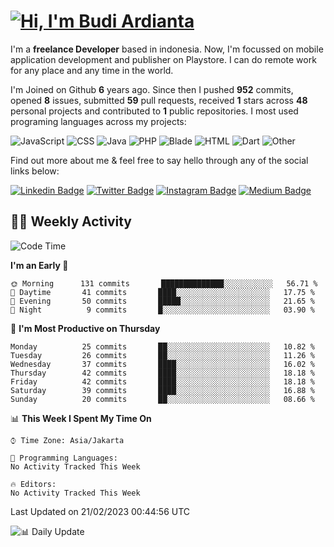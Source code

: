 # [![Hi, I'm Budi Ardianta](https://readme-typing-svg.herokuapp.com?size=24&vCenter=true&lines=%F0%9F%91%8B+Hi%2C+I'm+Budi+Ardianta+;%F0%9F%92%BB+Android+And+Web+Developer+)](https://git.io/typing-svg)

I'm a **freelance Developer** based in indonesia. Now, I'm focussed on mobile application development and publisher on Playstore. I can do remote work for any place and any time in the world.

I'm Joined on Github **6** years ago. Since then I pushed **952** commits, opened **8** issues, submitted **59** pull requests, received **1** stars across **48** personal projects and contributed to **1** public repositories.
I most used programing languages across my projects:

![JavaScript](https://img.shields.io/badge/-JavaScript-%23f1e05a?style=flat&logo=JavaScript&logoColor=white)
![CSS](https://img.shields.io/badge/-CSS-%23563d7c?style=flat&logo=CSS&logoColor=white)
![Java](https://img.shields.io/badge/-Java-%23b07219?style=flat&logo=Java&logoColor=white)
![PHP](https://img.shields.io/badge/-PHP-%234F5D95?style=flat&logo=PHP&logoColor=white)
![Blade](https://img.shields.io/badge/-Blade-%23f7523f?style=flat&logo=Blade&logoColor=white)
![HTML](https://img.shields.io/badge/-HTML-%23e34c26?style=flat&logo=HTML&logoColor=white)
![Dart](https://img.shields.io/badge/-Dart-%2300B4AB?style=flat&logo=Dart&logoColor=white)
![Other](https://img.shields.io/badge/-Other-%23ededed?style=flat&logo=Other&logoColor=white)

Find out more about me & feel free to say hello through any of the social links below:

[![Linkedin Badge](https://img.shields.io/badge/-budiardianata-blue?style=flat&logo=Linkedin&logoColor=white&link=https://www.linkedin.com/in/budiardianata/)](https://www.linkedin.com/in/budiardianata/)
[![Twitter Badge](https://img.shields.io/badge/-budiardianata-%231DA1F2.svg?style=flat&logo=twitter&logoColor=white&link=https://www.twitter.com/budiardianata)](https://www.linkedin.com/in/budiardianata/)
[![Instagram Badge](https://img.shields.io/badge/-budiardianata-purple?style=flat&logo=instagram&logoColor=white&link=https://instagram.com/budiardianata/)](https://instagram.com/budiardianata)
[![Medium Badge](https://img.shields.io/badge/-@budiardianata-%2312100E.svg?style=flat&logo=Medium&logoColor=white&link=https://medium.com/@budiardianata/)](https://medium.com/@budiardianata)

## 👨‍💻 Weekly Activity
<!--START_SECTION:waka-->
![Code Time](http://img.shields.io/badge/Code%20Time-1%2C636%20hrs%2056%20mins-blue)

**I'm an Early 🐤** 

```text
🌞 Morning      131 commits       ██████████████░░░░░░░░░░░   56.71 % 
🌆 Daytime       41 commits       ████░░░░░░░░░░░░░░░░░░░░░   17.75 % 
🌃 Evening       50 commits       █████░░░░░░░░░░░░░░░░░░░░   21.65 % 
🌙 Night          9 commits       █░░░░░░░░░░░░░░░░░░░░░░░░   03.90 % 

```
📅 **I'm Most Productive on Thursday** 

```text
Monday          25 commits       ██░░░░░░░░░░░░░░░░░░░░░░░   10.82 % 
Tuesday         26 commits       ██░░░░░░░░░░░░░░░░░░░░░░░   11.26 % 
Wednesday       37 commits       ████░░░░░░░░░░░░░░░░░░░░░   16.02 % 
Thursday        42 commits       ████░░░░░░░░░░░░░░░░░░░░░   18.18 % 
Friday          42 commits       ████░░░░░░░░░░░░░░░░░░░░░   18.18 % 
Saturday        39 commits       ████░░░░░░░░░░░░░░░░░░░░░   16.88 % 
Sunday          20 commits       ██░░░░░░░░░░░░░░░░░░░░░░░   08.66 % 

```


📊 **This Week I Spent My Time On** 

```text
⌚︎ Time Zone: Asia/Jakarta

💬 Programming Languages: 
No Activity Tracked This Week

🔥 Editors: 
No Activity Tracked This Week

```


 Last Updated on 21/02/2023 00:44:56 UTC
<!--END_SECTION:waka-->

![📊 Daily Update](https://github.com/budiardianata/budiardianata/actions/workflows/update-activity.yml/badge.svg)
